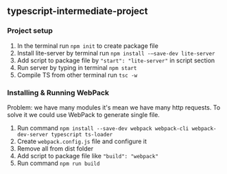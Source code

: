 ## typescript-intermediate-project

### Project setup
1. In the terminal run `npm init` to create package file
2. Install lite-server by terminal run `npm install -—save-dev lite-server`
3. Add script to package file by `"start": "lite-server"` in script section
4. Run server by typing in terminal `npm start`
5. Compile TS from other terminal run `tsc -w`


### Installing & Running WebPack 
Problem: we have many modules it's mean we have many http requests.
To solve it we could use WebPack to generate single file.
1. Run command `npm install --save-dev webpack webpack-cli webpack-dev-server typescript ts-loader`
2. Create `webpack.config.js` file and configure it 
3. Remove all from dist folder
4. Add script to package file like `"build": "webpack"` 
5. Run command `npm run build`